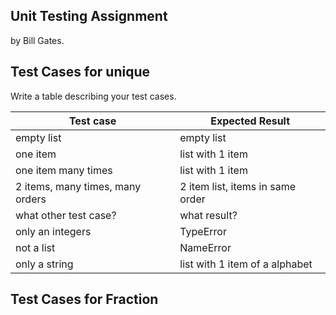 ## Unit Testing Assignment

by Bill Gates.


## Test Cases for unique

Write a table describing your test cases.

| Test case              |  Expected Result    |
|------------------------|---------------------|
| empty list             |  empty list         |
| one item               |  list with 1 item   |
| one item many times    |  list with 1 item   |
| 2 items, many times, many orders | 2 item list, items in same order  |
| what other test case?  |  what result?       |
| only an integers       |  TypeError          |
| not a list             |  NameError          |
| only a string          |  list with 1 item of a alphabet  |


## Test Cases for Fraction
